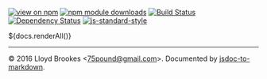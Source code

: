 [![view on npm](http://img.shields.io/npm/v/local-web-server-json.svg)](https://www.npmjs.org/package/local-web-server-json)
[![npm module downloads](http://img.shields.io/npm/dt/local-web-server-json.svg)](https://www.npmjs.org/package/local-web-server-json)
[![Build Status](https://travis-ci.org/local-web-server/json.svg?branch=master)](https://travis-ci.org/local-web-server/json)
[![Dependency Status](https://david-dm.org/local-web-server/json.svg)](https://david-dm.org/local-web-server/json)
[![js-standard-style](https://img.shields.io/badge/code%20style-standard-brightgreen.svg)](https://github.com/feross/standard)

${docs.renderAll()}

* * *

&copy; 2016 Lloyd Brookes \<75pound@gmail.com\>. Documented by [jsdoc-to-markdown](https://github.com/jsdoc2md/jsdoc-to-markdown).
